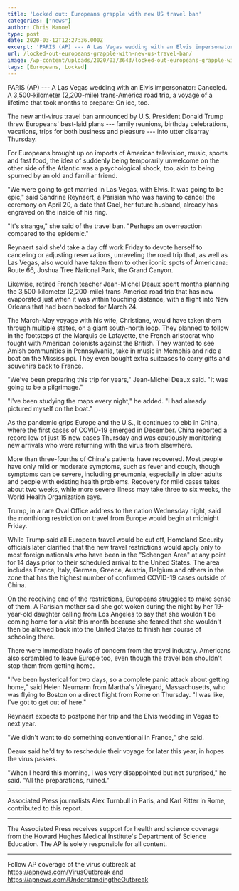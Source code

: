 ```yaml
---
title: 'Locked out: Europeans grapple with new US travel ban'
categories: ["news"]
author: Chris Manoel
type: post
date: 2020-03-12T12:27:36.000Z
excerpt: 'PARIS (AP) --- A Las Vegas wedding with an Elvis impersonator: Canceled. A 3,500-kilometer (2,200-mile) trans-America road trip, a voyage of a lifetime that took months to prepare: On ice, too.The new anti-virus travel ban announced by U.S. President Donald Trump threw Europeans'' best-laid plans --- family reunions, birthday celebrations, vacations, trips for both business&hellip;'
url: /locked-out-europeans-grapple-with-new-us-travel-ban/
image: /wp-content/uploads/2020/03/3643/locked-out-europeans-grapple-with-new-us-travel-ban.jpeg
tags: [Europeans, Locked]
---
```


PARIS (AP) --- A Las Vegas wedding with an Elvis impersonator: Canceled. A 3,500-kilometer (2,200-mile) trans-America road trip, a voyage of a lifetime that took months to prepare: On ice, too.

The new anti-virus travel ban announced by U.S. President Donald Trump threw Europeans' best-laid plans --- family reunions, birthday celebrations, vacations, trips for both business and pleasure --- into utter disarray Thursday.

For Europeans brought up on imports of American television, music, sports and fast food, the idea of suddenly being temporarily unwelcome on the other side of the Atlantic was a psychological shock, too, akin to being spurned by an old and familiar friend.

"We were going to get married in Las Vegas, with Elvis. It was going to be epic," said Sandrine Reynaert, a Parisian who was having to cancel the ceremony on April 20, a date that Gael, her future husband, already has engraved on the inside of his ring.

"It's strange," she said of the travel ban. "Perhaps an overreaction compared to the epidemic."

Reynaert said she'd take a day off work Friday to devote herself to canceling or adjusting reservations, unraveling the road trip that, as well as Las Vegas, also would have taken them to other iconic spots of Americana: Route 66, Joshua Tree National Park, the Grand Canyon.

Likewise, retired French teacher Jean-Michel Deaux spent months planning the 3,500-kilometer (2,200-mile) trans-America road trip that has now evaporated just when it was within touching distance, with a flight into New Orleans that had been booked for March 24.

The March-May voyage with his wife, Christiane, would have taken them through multiple states, on a giant south-north loop. They planned to follow in the footsteps of the Marquis de Lafayette, the French aristocrat who fought with American colonists against the British. They wanted to see Amish communities in Pennsylvania, take in music in Memphis and ride a boat on the Mississippi. They even bought extra suitcases to carry gifts and souvenirs back to France.

"We've been preparing this trip for years," Jean-Michel Deaux said. "It was going to be a pilgrimage."

"I've been studying the maps every night," he added. "I had already pictured myself on the boat."

As the pandemic grips Europe and the U.S., it continues to ebb in China, where the first cases of COVID-19 emerged in December. China reported a record low of just 15 new cases Thursday and was cautiously monitoring new arrivals who were returning with the virus from elsewhere.

More than three-fourths of China's patients have recovered. Most people have only mild or moderate symptoms, such as fever and cough, though symptoms can be severe, including pneumonia, especially in older adults and people with existing health problems. Recovery for mild cases takes about two weeks, while more severe illness may take three to six weeks, the World Health Organization says.

Trump, in a rare Oval Office address to the nation Wednesday night, said the monthlong restriction on travel from Europe would begin at midnight Friday.

While Trump said all European travel would be cut off, Homeland Security officials later clarified that the new travel restrictions would apply only to most foreign nationals who have been in the "Schengen Area" at any point for 14 days prior to their scheduled arrival to the United States. The area includes France, Italy, German, Greece, Austria, Belgium and others in the zone that has the highest number of confirmed COVID-19 cases outside of China.

On the receiving end of the restrictions, Europeans struggled to make sense of them. A Parisian mother said she got woken during the night by her 19-year-old daughter calling from Los Angeles to say that she wouldn't be coming home for a visit this month because she feared that she wouldn't then be allowed back into the United States to finish her course of schooling there.

There were immediate howls of concern from the travel industry. Americans also scrambled to leave Europe too, even though the travel ban shouldn't stop them from getting home.

"I've been hysterical for two days, so a complete panic attack about getting home," said Helen Neumann from Martha's Vineyard, Massachusetts, who was flying to Boston on a direct flight from Rome on Thursday. "I was like, I've got to get out of here."

Reynaert expects to postpone her trip and the Elvis wedding in Vegas to next year.

"We didn't want to do something conventional in France," she said.

Deaux said he'd try to reschedule their voyage for later this year, in hopes the virus passes.

"When I heard this morning, I was very disappointed but not surprised," he said. "All the preparations, ruined."

* * *

Associated Press journalists Alex Turnbull in Paris, and Karl Ritter in Rome, contributed to this report.

* * *

The Associated Press receives support for health and science coverage from the Howard Hughes Medical Institute's Department of Science Education. The AP is solely responsible for all content.

* * *

Follow AP coverage of the virus outbreak at <https://apnews.com/VirusOutbreak> and <https://apnews.com/UnderstandingtheOutbreak>
